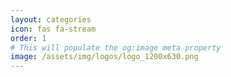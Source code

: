 ```yaml
---
layout: categories
icon: fas fa-stream
order: 1
# This will populate the og:image meta property
image: /assets/img/logos/logo_1200x630.png
---
```

